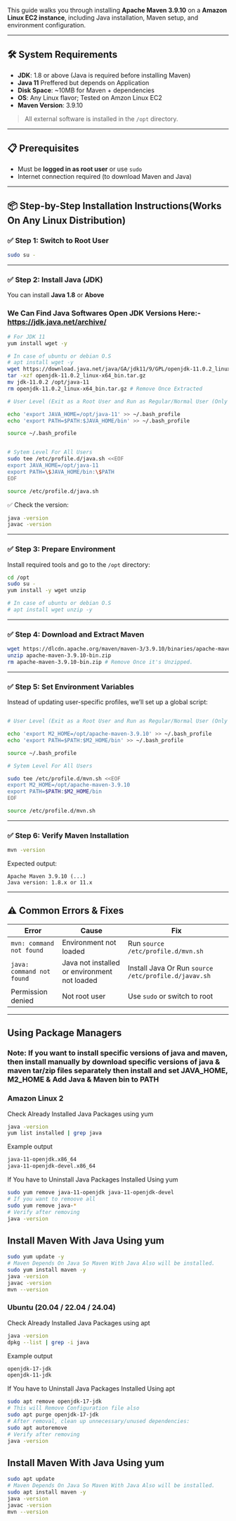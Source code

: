 

This guide walks you through installing **Apache Maven 3.9.10** on a **Amazon Linux EC2 instance**, including Java installation, Maven setup, and environment configuration.

---

## 🛠 System Requirements

- **JDK**: 1.8 or above (Java is required before installing Maven)
- **Java 11** Preffered but depends on Application 
- **Disk Space**: ~10MB for Maven + dependencies
- **OS**: Any Linux flavor; Tested on Amzon Linux EC2
- **Maven Version**: 3.9.10

> All external software is installed in the `/opt` directory.

---

## 📋 Prerequisites

- Must be **logged in as root user** or use `sudo`
- Internet connection required (to download Maven and Java)

---

## 📦 Step-by-Step Installation Instructions(Works On Any Linux Distribution)

### ✅ Step 1: Switch to Root User

```bash
sudo su -
```

---

### ✅ Step 2: Install Java (JDK)

You can install **Java 1.8**  or **Above**

### We Can Find Java Softwares Open JDK Versions Here:-  https://jdk.java.net/archive/


```bash
# For JDK 11
yum install wget -y

# In case of ubuntu or debian O.S
# apt install wget -y
wget https://download.java.net/java/GA/jdk11/9/GPL/openjdk-11.0.2_linux-x64_bin.tar.gz
tar -xzf openjdk-11.0.2_linux-x64_bin.tar.gz
mv jdk-11.0.2 /opt/java-11
rm openjdk-11.0.2_linux-x64_bin.tar.gz # Remove Once Extracted

# User Level (Exit as a Root User and Run as Regular/Normal User (Only It will work for current User)

echo 'export JAVA_HOME=/opt/java-11' >> ~/.bash_profile
echo 'export PATH=$PATH:$JAVA_HOME/bin' >> ~/.bash_profile

source ~/.bash_profile


# Sytem Level For All Users
sudo tee /etc/profile.d/java.sh <<EOF
export JAVA_HOME=/opt/java-11
export PATH=\$JAVA_HOME/bin:\$PATH
EOF

source /etc/profile.d/java.sh

```

✅ Check the version:

```bash
java -version
javac -version
```
---

### ✅ Step 3: Prepare Environment

Install required tools and go to the `/opt` directory:

```bash
cd /opt
sudo su -
yum install -y wget unzip

# In case of ubuntu or debian O.S
# apt install wget unzip -y
```
---

### ✅ Step 4: Download and Extract Maven

```bash
wget https://dlcdn.apache.org/maven/maven-3/3.9.10/binaries/apache-maven-3.9.10-bin.zip
unzip apache-maven-3.9.10-bin.zip
rm apache-maven-3.9.10-bin.zip # Remove Once it's Unzipped.
```

---

### ✅ Step 5: Set Environment Variables

Instead of updating user-specific profiles, we’ll set up a global script:

```bash

# User Level (Exit as a Root User and Run as Regular/Normal User (Only It will work for current User)

echo 'export M2_HOME=/opt/apache-maven-3.9.10' >> ~/.bash_profile
echo 'export PATH=$PATH:$M2_HOME/bin' >> ~/.bash_profile

source ~/.bash_profile

# Sytem Level For All Users

sudo tee /etc/profile.d/mvn.sh <<EOF
export M2_HOME=/opt/apache-maven-3.9.10
export PATH=$PATH:$M2_HOME/bin
EOF

source /etc/profile.d/mvn.sh

```

---

### ✅ Step 6: Verify Maven Installation

```bash
mvn -version
```

Expected output:

```
Apache Maven 3.9.10 (...)
Java version: 1.8.x or 11.x
```

---

## ⚠️ Common Errors & Fixes

| Error | Cause | Fix |
|-------|-------|-----|
| `mvn: command not found` | Environment not loaded | Run `source /etc/profile.d/mvn.sh` |
| `java: command not found` | Java not installed or  environment not loaded| Install Java Or Run `source /etc/profile.d/javav.sh`|
| Permission denied | Not root user | Use `sudo` or switch to root |

---

## Using Package Managers

### Note: If you want to install specific versions of java and maven, then install manually by download specific versions of java & maven tar/zip files separately then install and set JAVA_HOME, M2_HOME & Add Java & Maven bin to PATH

### Amazon Linux 2

Check Already Installed Java Packages using yum

```bash
java -version
yum list installed | grep java
```

Example output

```bash
java-11-openjdk.x86_64
java-11-openjdk-devel.x86_64
```
If You have to Uninstall Java Packages Installed Using yum 

```bash
sudo yum remove java-11-openjdk java-11-openjdk-devel
# If you want to remoove all
sudo yum remove java-*
# Verify after removing 
java -version
```

## Install Maven With Java Using yum
```bash
sudo yum update -y
# Maven Depends On Java So Maven With Java Also will be installed.
sudo yum install maven -y
java -version
javac -version
mvn --version
```

### Ubuntu (20.04 / 22.04 / 24.04)


Check Already Installed Java Packages using apt

```bash
java -version
dpkg --list | grep -i java
```

Example output

```bash
openjdk-17-jdk
openjdk-11-jdk
```
If You have to Uninstall Java Packages Installed Using apt 

```bash
sudo apt remove openjdk-17-jdk
# This will Remove Configuration file also 
sudo apt purge openjdk-17-jdk
# After removal, clean up unnecessary/unused dependencies:
sudo apt autoremove
# Verify after removing 
java -version
```

## Install Maven With Java Using yum

```bash
sudo apt update
# Maven Depends On Java So Maven With Java Also will be installed.
sudo apt install maven -y
java -version
javac -version
mvn --version
```
